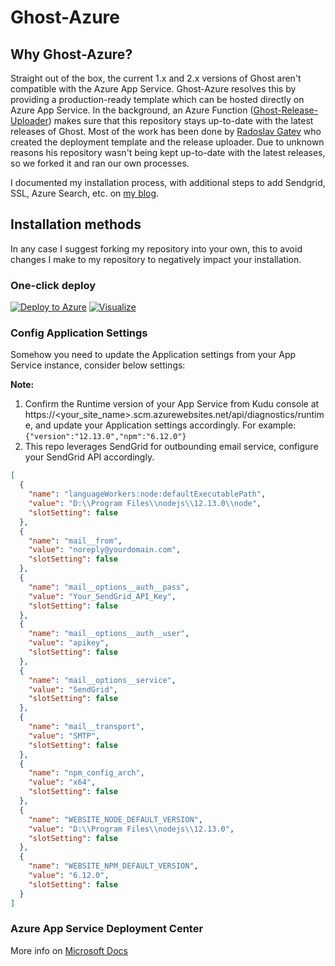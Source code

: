 # Ghost-Azure 
## Why Ghost-Azure?
Straight out of the box, the current 1.x and 2.x versions of Ghost aren't compatible with the Azure App Service. Ghost-Azure resolves this by providing a production-ready template which can be hosted directly on Azure App Service. In the background, an Azure Function ([Ghost-Release-Uploader](https://github.com/YannickRe/Ghost-Release-Uploader)) makes sure that this repository stays up-to-date with the latest releases of Ghost.
Most of the work has been done by [Radoslav Gatev](https://www.gatevnotes.com/introducing-ghost-2-on-azure-web-app-service/) who created the deployment template and the release uploader. Due to unknown reasons his repository wasn't being kept up-to-date with the latest releases, so we forked it and ran our own processes.

I documented my installation process, with additional steps to add Sendgrid, SSL, Azure Search, etc. on [my blog](https://blog.yannickreekmans.be/tag/ghost-tag/).

## Installation methods
In any case I suggest forking my repository into your own, this to avoid changes I make to my repository to negatively impact your installation.

### One-click deploy
[![Deploy to Azure](https://azuredeploy.net/deploybutton.png)](https://azuredeploy.net/)
[![Visualize](http://armviz.io/visualizebutton.png)](http://armviz.io/#/?load=https%3A%2F%2Fraw.githubusercontent.com%2FYannickRe%2FGhost-Azure%2Fazure%2Fazuredeploy.json)

### Config Application Settings
Somehow you need to update the Application settings from your App Service instance, consider below settings:

**Note:**
1. Confirm the Runtime version of your App Service from Kudu console at https://<your_site_name>.scm.azurewebsites.net/api/diagnostics/runtime, and update your Application settings accordingly. For example: `{"version":"12.13.0","npm":"6.12.0"}`
2. This repo leverages SendGrid for outbounding email service, configure your SendGrid API accordingly.

```json
[
  {
    "name": "languageWorkers:node:defaultExecutablePath",
    "value": "D:\\Program Files\\nodejs\\12.13.0\\node",
    "slotSetting": false
  },
  {
    "name": "mail__from",
    "value": "noreply@yourdomain.com",
    "slotSetting": false
  },
  {
    "name": "mail__options__auth__pass",
    "value": "Your_SendGrid_API_Key",
    "slotSetting": false
  },
  {
    "name": "mail__options__auth__user",
    "value": "apikey",
    "slotSetting": false
  },
  {
    "name": "mail__options__service",
    "value": "SendGrid",
    "slotSetting": false
  },
  {
    "name": "mail__transport",
    "value": "SMTP",
    "slotSetting": false
  },
  {
    "name": "npm_config_arch",
    "value": "x64",
    "slotSetting": false
  },
  {
    "name": "WEBSITE_NODE_DEFAULT_VERSION",
    "value": "D:\\Program Files\\nodejs\\12.13.0",
    "slotSetting": false
  },
  {
    "name": "WEBSITE_NPM_DEFAULT_VERSION",
    "value": "6.12.0",
    "slotSetting": false
  }
]
```
### Azure App Service Deployment Center
More info on [Microsoft Docs](https://docs.microsoft.com/en-us/azure/app-service/deploy-continuous-deployment#deploy-continuously-from-github)
